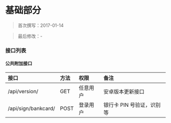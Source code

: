 基础部分
======


> 首次撰写：2017-01-14

> 最后修改：-

### 接口列表

#### 公共附加接口

|接口|方法|权限|备注|
| :-- | :-- | :-- | :-- |
|/api/version/|GET|任意用户|安卓版本更新接口|
|/api/sign/bankcard/|POST|登录用户|银行卡 PIN 号验证，识别等|


